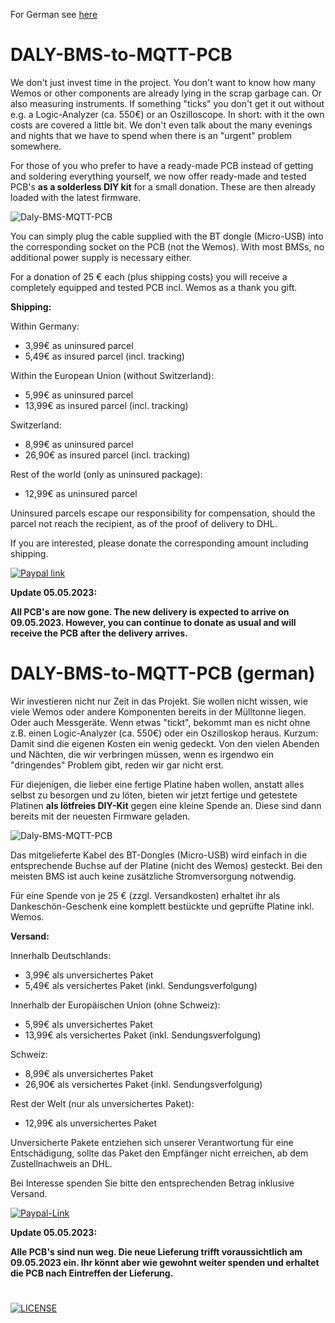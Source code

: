 For German see [here](#daly-bms-to-mqtt-pcb-german)

# DALY-BMS-to-MQTT-PCB

We don't just invest time in the project. You don't want to know how many Wemos or other components are already lying in the scrap garbage can. Or also measuring instruments. If something "ticks" you don't get it out without e.g. a Logic-Analyzer (ca. 550€) or an Oszilloscope. In short: with it the own costs are covered a little bit. We don't even talk about the many evenings and nights that we have to spend when there is an "urgent" problem somewhere.

For those of you who prefer to have a ready-made PCB instead of getting and soldering everything yourself, we now offer ready-made and tested PCB's **as a solderless DIY kit** for a small donation. These are then already loaded with the latest firmware.

![Daly-BMS-MQTT-PCB](https://user-images.githubusercontent.com/17761850/233856649-9718ed44-b4bc-4104-aa66-b12738ec498a.png)

You can simply plug the cable supplied with the BT dongle (Micro-USB) into the corresponding socket on the PCB (not the Wemos). With most BMSs, no additional power supply is necessary either.

For a donation of 25 € each (plus shipping costs) you will receive a completely equipped and tested PCB incl. Wemos as a thank you gift.

**Shipping:**

Within Germany:
- 3,99€ as uninsured parcel
- 5,49€ as insured parcel (incl. tracking)

Within the European Union (without Switzerland):
- 5,99€ as uninsured parcel
- 13,99€ as insured parcel (incl. tracking)

Switzerland:
- 8,99€ as uninsured parcel
- 26,90€ as insured parcel (incl. tracking)

Rest of the world (only as uninsured package):
- 12,99€ as uninsured parcel

Uninsured parcels escape our responsibility for compensation, should the parcel not reach the recipient, as of the proof of delivery to DHL.

If you are interested, please donate the corresponding amount including shipping.

[![Paypal link](https://www.paypalobjects.com/en_US/i/btn/btn_donate_LG.gif)](https://www.paypal.com/donate/?hosted_button_id=E4WKQLHVGQPEY)
 
**Update 05.05.2023:**

**All PCB's are now gone. The new delivery is expected to arrive on 09.05.2023. However, you can continue to donate as usual and will receive the PCB after the delivery arrives.**

# DALY-BMS-to-MQTT-PCB (german)

Wir investieren nicht nur Zeit in das Projekt. Sie wollen nicht wissen, wie viele Wemos oder andere Komponenten bereits in der Mülltonne liegen. Oder auch Messgeräte. Wenn etwas "tickt", bekommt man es nicht ohne z.B. einen Logic-Analyzer (ca. 550€) oder ein Oszilloskop heraus. Kurzum: Damit sind die eigenen Kosten ein wenig gedeckt. Von den vielen Abenden und Nächten, die wir verbringen müssen, wenn es irgendwo ein "dringendes" Problem gibt, reden wir gar nicht erst.

Für diejenigen, die lieber eine fertige Platine haben wollen, anstatt alles selbst zu besorgen und zu löten, bieten wir jetzt fertige und getestete Platinen **als lötfreies DIY-Kit** gegen eine kleine Spende an. Diese sind dann bereits mit der neuesten Firmware geladen.

![Daly-BMS-MQTT-PCB](https://user-images.githubusercontent.com/17761850/233856649-9718ed44-b4bc-4104-aa66-b12738ec498a.png)

Das mitgelieferte Kabel des BT-Dongles (Micro-USB) wird einfach in die entsprechende Buchse auf der Platine (nicht des Wemos) gesteckt. Bei den meisten BMS ist auch keine zusätzliche Stromversorgung notwendig.

Für eine Spende von je 25 € (zzgl. Versandkosten) erhaltet ihr als Dankeschön-Geschenk eine komplett bestückte und geprüfte Platine inkl. Wemos.

**Versand:**

Innerhalb Deutschlands:
- 3,99€ als unversichertes Paket
- 5,49€ als versichertes Paket (inkl. Sendungsverfolgung)

Innerhalb der Europäischen Union (ohne Schweiz):
- 5,99€ als unversichertes Paket
- 13,99€ als versichertes Paket (inkl. Sendungsverfolgung)

Schweiz:
- 8,99€ als unversichertes Paket
- 26,90€ als versichertes Paket (inkl. Sendungsverfolgung)

Rest der Welt (nur als unversichertes Paket):
- 12,99€ als unversichertes Paket

Unversicherte Pakete entziehen sich unserer Verantwortung für eine Entschädigung, sollte das Paket den Empfänger nicht erreichen, ab dem Zustellnachweis an DHL.

Bei Interesse spenden Sie bitte den entsprechenden Betrag inklusive Versand.

[![Paypal-Link](https://www.paypalobjects.com/en_US/i/btn/btn_donate_LG.gif)](https://www.paypal.com/donate/?hosted_button_id=E4WKQLHVGQPEY)
 
**Update 05.05.2023:**

**Alle PCB's sind nun weg. Die neue Lieferung trifft voraussichtlich am 09.05.2023 ein. Ihr könnt aber wie gewohnt weiter spenden und erhaltet die PCB nach Eintreffen der Lieferung.**

# 
[![LICENSE](https://licensebuttons.net/l/by-nc-sa/4.0/88x31.png)](https://creativecommons.org/licenses/by-nc-sa/4.0/)
